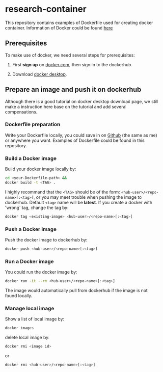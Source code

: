 # research-container

This repository contains examples of Dockerfile used for creating docker container. Information of Docker could be found [here](https://en.wikipedia.org/wiki/Docker_(software))

## Prerequisites

To make use of docker, we need several steps for prerequisites:

1. First **sign up** on [docker.com](https://www.docker.com/get-started), then sign in to the dockerhub.

2. Download [docker desktop](https://hub.docker.com/?overlay=onboarding).

## Prepare an image and push it on dockerhub

Although there is a good tutorial on docker desktop download page, we still make a instruction here base on the tutorial and add several compensations.

### Dockerfile preparation

Write your Dockerfile locally, you could save in on [Github](https://github.com/) (the same as me) or anywhere you want. Examples of Dockerfile could be found in this repository.

### Build a Docker image 

Build your docker image locally by:

```bash
cd <your-Dockerfile-path> &&
docker build -t <TAG> .
```

I highly recommand that the ```<TAG>``` should be of the form: ```<hub-user>/<repo-name>[:<tag>]```, or you may meet trouble when pushing the image to dockerhub. Default ```<tag>``` name will be **latest**. If you create a docker with 'wrong' tag, change the tag by: 

```bash
docker tag <existing-image> <hub-user>/<repo-name>[:<tag>]
```  

### Push a Docker image

Push the docker image to dockerhub by:

```bash
docker push <hub-user>/<repo-name>[:<tag>]
``` 

### Run a Docker image

You could run the docker image by:

```bash
docker run -it --rm <hub-user>/<repo-name>[:<tag>]
```

The image would automatically pull from dockerhub if the image is not found locally.

### Manage local image

Show a list of local image by:

```bash
docker images
```

delete local image by:

```bash
docker rmi <image id>
```

or

```bash
docker rmi <hub-user>/<repo-name>[:<tag>]
```